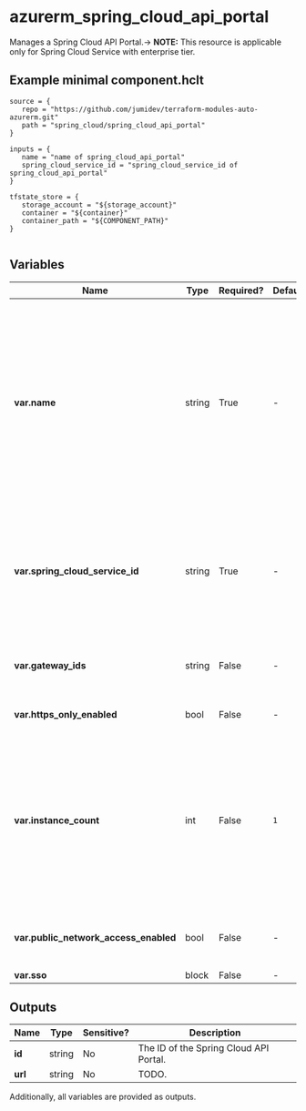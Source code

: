 # azurerm_spring_cloud_api_portal

Manages a Spring Cloud API Portal.-> **NOTE:** This resource is applicable only for Spring Cloud Service with enterprise tier.

## Example minimal component.hclt

```hcl
source = {
   repo = "https://github.com/jumidev/terraform-modules-auto-azurerm.git" 
   path = "spring_cloud/spring_cloud_api_portal" 
}

inputs = {
   name = "name of spring_cloud_api_portal" 
   spring_cloud_service_id = "spring_cloud_service_id of spring_cloud_api_portal" 
}

tfstate_store = {
   storage_account = "${storage_account}" 
   container = "${container}" 
   container_path = "${COMPONENT_PATH}" 
}


```

## Variables

| Name | Type | Required? |  Default  |  Description |
| ---- | ---- | --------- |  ----------- | ----------- |
| **var.name** | string | True | -  |  The name which should be used for this Spring Cloud API Portal. Changing this forces a new Spring Cloud API Portal to be created. The only possible value is `default`. | 
| **var.spring_cloud_service_id** | string | True | -  |  The ID of the Spring Cloud Service. Changing this forces a new Spring Cloud API Portal to be created. | 
| **var.gateway_ids** | string | False | -  |  Specifies a list of Spring Cloud Gateway. | 
| **var.https_only_enabled** | bool | False | -  |  is only https is allowed? | 
| **var.instance_count** | int | False | `1`  |  Specifies the required instance count of the Spring Cloud API Portal. Possible Values are between `1` and `500`. Defaults to `1` if not specified. | 
| **var.public_network_access_enabled** | bool | False | -  |  Is the public network access enabled? | 
| **var.sso** | block | False | -  |  A `sso` block. | 



## Outputs

| Name | Type | Sensitive? | Description |
| ---- | ---- | --------- | --------- |
| **id** | string | No  | The ID of the Spring Cloud API Portal. | 
| **url** | string | No  | TODO. | 

Additionally, all variables are provided as outputs.
